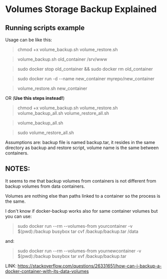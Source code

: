 # Volumes Storage Backup Explained

## Running scripts example

Usage can be like this:

> chmod +x volume_backup.sh volume_restore.sh

> volume_backup.sh old_container /srv/www

> sudo docker stop old_container && sudo docker rm old_container

> sudo docker run -d --name new_container myrepo/new_container

> volume_restore.sh new_container

OR (**Use this steps instead!**)

> chmod +x volume_backup.sh volume_restore.sh volume_backup_all.sh volume_restore_all.sh

> volume_backup_all.sh 

> sudo volume_restore_all.sh

Assumptions are: backup file is named backup.tar, it resides in the same directory as backup and restore script, volume name is the same between containers.

## NOTES:

It seems to me that backup volumes from containers is not different from backup volumes from data containers.

Volumes are nothing else than paths linked to a container so the process is the same.

I don't know if docker-backup works also for same container volumes but you can use:

> sudo docker run --rm --volumes-from yourcontainer -v $(pwd):/backup busybox tar cvf /backup/backup.tar /data

and:

> sudo docker run --rm --volumes-from yournewcontainer -v $(pwd):/backup busybox tar xvf /backup/backup.tar


LINK: https://stackoverflow.com/questions/26331651/how-can-i-backup-a-docker-container-with-its-data-volumes